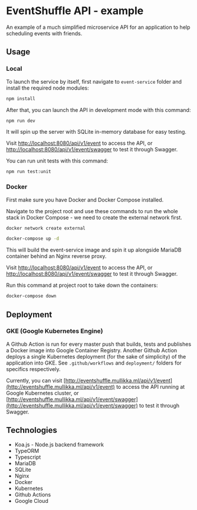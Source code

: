 EventShuffle API - example
==================================

An example of a much simplified microservice API for an application to help scheduling events with friends.

## Usage

### Local

To launch the service by itself, first navigate to `event-service` folder and install the required node modules:
```sh
npm install
```
After that, you can launch the API in development mode with this command:
```sh
npm run dev
```
It will spin up the server with SQLite in-memory database for easy testing.

Visit [http://localhost:8080/api/v1/event](http://localhost:8080/api/v1/event) to access the API,
or [http://localhost:8080/api/v1/event/swagger](http://localhost:8080/api/v1/event/swagger)
to test it through Swagger.

You can run unit tests with this command:
```sh
npm run test:unit
```

### Docker

First make sure you have Docker and Docker Compose installed.

Navigate to the project root and use these commands to run the whole stack in Docker Compose - we need to create the external network first.
```sh
docker network create external
```
```sh
docker-compose up -d
```
This will build the event-service image and spin it up alongside MariaDB container behind an Nginx reverse proxy.

Visit [http://localhost:8080/api/v1/event](http://localhost:8080/api/v1/event) to access the API,
or [http://localhost:8080/api/v1/event/swagger](http://localhost:8080/api/v1/event/swagger)
to test it through Swagger.

Run this command at project root to take down the containers:
```sh
docker-compose down
```

## Deployment

### GKE (Google Kubernetes Engine)

A Github Action is run for every master push that builds, tests and publishes a
Docker image into Google Container Registry. Another Github Action deploys a single
Kubernetes deployment (for the sake of simplicity) of the application into GKE.
See `.github/workflows` and `deployment/` folders for specifics respectively.

Currently, you can visit [http://eventshuffle.mullikka.ml/api/v1/event](http://eventshuffle.mullikka.ml/api/v1/event)
to access the API running at Google Kubernetes cluster,
or [http://eventshuffle.mullikka.ml/api/v1/event/swagger](http://eventshuffle.mullikka.ml/api/v1/event/swagger)
to test it through Swagger.

## Technologies

- Koa.js - Node.js backend framework
- TypeORM
- Typescript
- MariaDB
- SQLite
- Nginx
- Docker
- Kubernetes
- Github Actions
- Google Cloud
